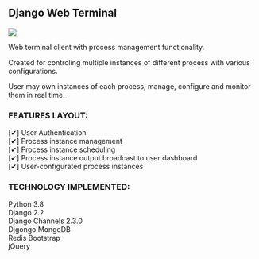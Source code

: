 ﻿## Django Web Terminal

<img src="https://github.com/nconnector/web-terminal-client/raw/master/1.png"> 


Web terminal client with process management functionality.

Created for controling multiple instances of different process with various configurations. 

User may own instances of each process, manage, configure and monitor them in real time.


### FEATURES LAYOUT:
[✔] User Authentication  
[✔] Process instance management  
[✔] Process instance scheduling  
[✔] Process instance output broadcast to user dashboard  
[✔] User-configurated process instances


### TECHNOLOGY IMPLEMENTED:  
Python 3.8  
Django 2.2  
Django Channels 2.3.0  
Djgongo
MongoDB  
Redis
Bootstrap  
jQuery  